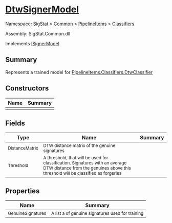# [DtwSignerModel](./DtwSignerModel.md)

Namespace: [SigStat]() > [Common](./../../README.md) > [PipelineItems]() > [Classifiers](./README.md)

Assembly: SigStat.Common.dll

Implements [ISignerModel](./../../Pipeline/ISignerModel.md)

## Summary
Represents a trained model for [PipelineItems.Classifiers.DtwClassifier](https://github.com/hargitomi97/sigstat/blob/master/docs/md/SigStat/Common/PipelineItems/Classifiers/DtwClassifier.md)

## Constructors

| Name | Summary | 
| --- | --- | 
| <sub></sub> | <sub></sub> | <br>


## Fields

| Type | Name | Summary | 
| --- | --- | --- | 
| <sub>DistanceMatrix</sub> | <sub>DTW distance matrix of the genuine signatures</sub> |  | <br>
| <sub>Threshold</sub> | <sub>A threshold, that will be used for classification. Signatures with  an average DTW distance from the genuines above this threshold will  be classified as forgeries</sub> |  | <br>


## Properties

| Name | Summary | 
| --- | --- | 
| <sub>GenuineSignatures</sub> | <sub>A list a of genuine signatures used for training</sub> | <br>


